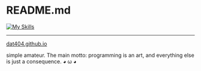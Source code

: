 # README.md
[![My Skills](https://skillicons.dev/icons?i=arch,linux,bash,neovim,vim,git,github,docker,py,lua,rust,js,html,css,md,obsidian&perline=8)](https://skillicons.dev)

---
[dat404.github.io](https://dat404.github.io/howtocommunicatewithorca/)

simple amateur. The main motto: programming is an art, and everything else is just a consequence. ◕ ω ◕
